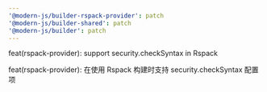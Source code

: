 ```yaml
---
'@modern-js/builder-rspack-provider': patch
'@modern-js/builder-shared': patch
'@modern-js/builder': patch
---
```


feat(rspack-provider): support security.checkSyntax in Rspack

feat(rspack-provider): 在使用 Rspack 构建时支持 security.checkSyntax 配置项
